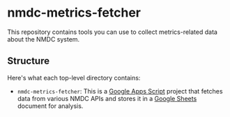 # nmdc-metrics-fetcher

This repository contains tools you can use to collect metrics-related data about the NMDC system.

## Structure

Here's what each top-level directory contains:

- `nmdc-metrics-fetcher`: This is a [Google Apps Script](https://www.google.com/script/start/) project that fetches data from various NMDC APIs and stores it in a [Google Sheets](https://sheets.google.com/) document for analysis.
